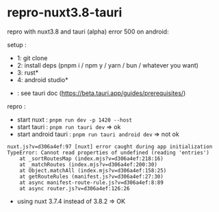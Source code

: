 # repro-nuxt3.8-tauri

repro with nuxt3.8 and tauri (alpha) error 500 on android:

setup :

- 1: git clone
- 2: install deps (pnpm i / npm y / yarn / bun / whatever you want)
- 3: rust*
- 4: android studio*

* : see tauri doc (https://beta.tauri.app/guides/prerequisites/)

repro :

- start nuxt : `pnpm run dev -p 1420 --host`
- start tauri : `pnpm run tauri dev` => ok
- start android tauri : `pnpm run tauri android dev` => not ok

```
nuxt.js?v=d306a4ef:97 [nuxt] error caught during app initialization TypeError: Cannot read properties of undefined (reading 'entries')
    at _sortRoutesMap (index.mjs?v=d306a4ef:218:16)
    at _matchRoutes (index.mjs?v=d306a4ef:200:30)
    at Object.matchAll (index.mjs?v=d306a4ef:158:25)
    at getRouteRules (manifest.js?v=d306a4ef:27:30)
    at async manifest-route-rule.js?v=d306a4ef:8:89
    at async router.js?v=d306a4ef:126:26
```

- using nuxt 3.7.4 instead of 3.8.2 => OK